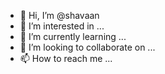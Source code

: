 - 👋 Hi, I’m @shavaan
- 👀 I’m interested in ...
- 🌱 I’m currently learning ...
- 💞️ I’m looking to collaborate on ...
- 📫 How to reach me ...

<!---
shavaan/shavaan is a ✨ special ✨ repository because its `README.md` (this file) appears on your GitHub profile.
You can click the Preview link to take a look at your changes.
--->
